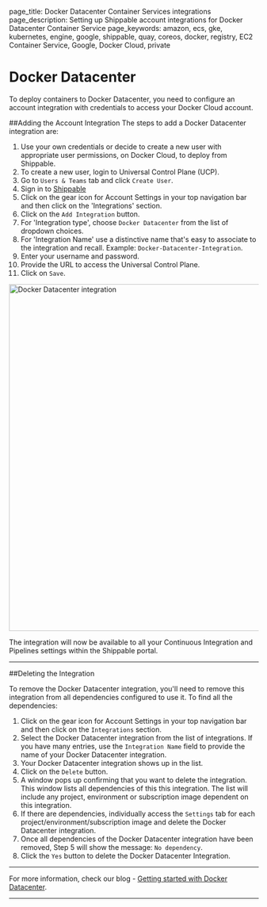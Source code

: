 page_title: Docker Datacenter Container Services integrations
page_description: Setting up Shippable account integrations for Docker Datacenter Container Service
page_keywords: amazon, ecs, gke, kubernetes, engine, google, shippable, quay, coreos, docker, registry, EC2 Container Service, Google, Docker Cloud, private

# Docker Datacenter
To deploy containers to Docker Datacenter, you need to configure an account integration with credentials to access your Docker Cloud account.

##Adding the Account Integration
The steps to add a Docker Datacenter integration are:

1. Use your own credentials or decide to create a new user with appropriate user permissions, on Docker Cloud, to deploy from Shippable.
2. To create a new user, login to Universal Control Plane (UCP).
3. Go to `Users & Teams` tab and click `Create User`.
4. Sign in to [Shippable](https://app.shippable.com)
5. Click on the gear icon for Account Settings in your top navigation bar and then click on the 'Integrations' section.
6. Click on the `Add Integration` button.
7. For 'Integration type', choose `Docker Datacenter` from the list of dropdown choices.
8. For 'Integration Name' use a distinctive name that's easy to associate to the integration and recall. Example: `Docker-Datacenter-Integration`.
9. Enter your username and password.
10. Provide the URL to access the Universal Control Plane.
11. Click on `Save`.

<img src="/ci/images/dockerDatacenterInt.png" alt="Docker Datacenter integration" style="width:700px;"/>

The integration will now be available to all your Continuous Integration and Pipelines settings within the Shippable portal.

---

##Deleting the Integration

To remove the Docker Datacenter integration, you'll need to remove this integration from all dependencies configured to use it. To find all the dependencies:

1. Click on the gear icon for Account Settings in your top navigation bar and then click on the `Integrations` section.
2. Select the Docker Datacenter integration from the list of integrations. If you have many entries, use the `Integration Name` field to provide the name of your Docker Datacenter integration.
3. Your Docker Datacenter integration shows up in the list.
4. Click on the `Delete` button.
5. A window pops up confirming that you want to delete the integration. This window lists all dependencies of this this integration. The list will include any project, environment or subscription image dependent on this integration.
6. If there are dependencies, individually access the `Settings` tab for each project/environment/subscription image and delete the Docker Datacenter integration.
7. Once all dependencies of the Docker Datacenter integration have been removed, Step 5 will show the message: `No dependency`.
8. Click the `Yes` button to delete the Docker Datacenter Integration.

--------

For more information, check our blog - [Getting started with Docker Datacenter](http://blog.shippable.com/getting-started-with-docker-datacenter).

---
